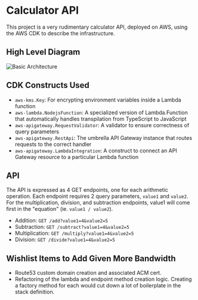 # Calculator API

This project is a very rudimentary calculator API, deployed on AWS, using the AWS CDK to describe the infrastructure.

## High Level Diagram

![Basic Architecture](https://user-images.githubusercontent.com/782969/235840616-9d21d40e-b9e1-4d99-abfb-f9e39125b6c3.png)

## CDK Constructs Used

* `aws-kms.Key`: For encrypting environment variables inside a Lambda function
* `aws-lambda.NodejsFunction`: A specialized version of Lambda.Function that automatically handles transpilation from TypeScript to JavaScript
* `aws-apigateway.RequestValidator`: A validator to ensure correctness of query parameters
* `aws-apigateway.RestApi`: The umbrella API Gateway instance that routes requests to the correct handler
* `aws-apigateway.LambdaIntegration`: A construct to connect an API Gateway resource to a particular Lambda function

## API

The API is expressed as 4 GET endpoints, one for each arithmetic operation. Each endpoint requires 2 query parameters, `value1` and `value2`. For the multiplication, division, and subtraction endpoints, value1 will come first in the "equation" (ie. `value1 / value2`).

* Addition: `GET /add?value1=4&value2=5` 
* Subtraction: `GET /subtract?value1=4&value2=5` 
* Multiplication: `GET /multiply?value1=4&value2=5` 
* Division: `GET /divide?value1=4&value2=5` 

## Wishlist Items to Add Given More Bandwidth

* Route53 custom domain creation and associated ACM cert.
* Refactoring of the lambda and endpoint method creation logic. Creating a factory method for each would cut down a lot of boilerplate in the stack definition.
